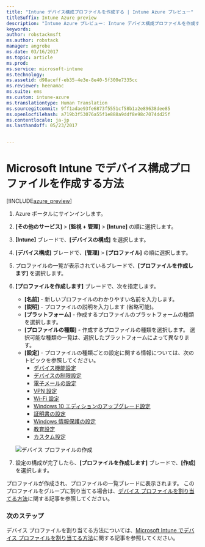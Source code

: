 ```yaml
---
title: "Intune デバイス構成プロファイルを作成する | Intune Azure プレビュー"
titleSuffix: Intune Azure preview
description: "Intune Azure プレビュー: Intune デバイス構成プロファイルを作成する方法について説明します。"
keywords: 
author: robstackmsft
ms.author: robstack
manager: angrobe
ms.date: 03/16/2017
ms.topic: article
ms.prod: 
ms.service: microsoft-intune
ms.technology: 
ms.assetid: d98aceff-eb35-4e3e-8e40-5f300e7335cc
ms.reviewer: heenamac
ms.suite: ems
ms.custom: intune-azure
ms.translationtype: Human Translation
ms.sourcegitcommit: 9ff1adae93fe6873f5551cf58b1a2e89638dee85
ms.openlocfilehash: a719b3f53076a55f1e888a9ddf8e98c7074dd25f
ms.contentlocale: ja-jp
ms.lasthandoff: 05/23/2017


---
```


# <a name="how-to-create-device-configuration-profiles-in-microsoft-intune"></a>Microsoft Intune でデバイス構成プロファイルを作成する方法

[!INCLUDE[azure_preview](./includes/azure_preview.md)]


1. Azure ポータルにサインインします。
2. **[その他のサービス]** > **[監視 + 管理]** > **[Intune]** の順に選択します。
3. **[Intune]** ブレードで、**[デバイスの構成]** を選択します。
2. **[デバイス構成]** ブレードで、**[管理]** > **[プロファイル]** の順に選択します。
2. プロファイルの一覧が表示されているブレードで、**[プロファイルを作成します]** を選択します。
3. **[プロファイルを作成します]** ブレードで、次を指定します。
    - **[名前]** - 新しいプロファイルのわかりやすい名前を入力します。
    - **[説明]** - プロファイルの説明を入力します (省略可能)。
    - **[プラットフォーム]** - 作成するプロファイルのプラットフォームの種類を選択します。
    - **[プロファイルの種類]** - 作成するプロファイルの種類を選択します。 選択可能な種類の一覧は、選択したプラットフォームによって異なります。
    - **[設定]** - プロファイルの種類ごとの設定に関する情報については、次のトピックを参照してください。
        -  [デバイス機能設定](device-features-configure.md)
        -  [デバイスの制限設定](device-restrictions-configure.md)
        -  [電子メールの設定](email-settings-configure.md)
        -  [VPN 設定](vpn-settings-configure.md)
        -  [Wi-Fi 設定](wi-fi-settings-configure.md)
        -  [Windows 10 エディションのアップグレード設定](edition-upgrade-configure-windows-10.md)
        -  [証明書の設定](certificates-configure.md)
        -  [Windows 情報保護の設定](windows-information-protection-configure.md)
        -  [教育設定](education-settings-configure.md)
        -  [カスタム設定](custom-settings-configure.md)

    ![デバイス プロファイルの作成](./media/create-device-profile.png)
4. 設定の構成が完了したら、**[プロファイルを作成します]** ブレードで、**[作成]** を選択します。

プロファイルが作成され、プロファイルの一覧ブレードに表示されます。
このプロファイルをグループに割り当てる場合は、[デバイス プロファイルを割り当てる方法](device-profile-assign.md)に関する記事を参照してください。


### <a name="next-steps"></a>次のステップ
デバイス プロファイルを割り当てる方法については、[Microsoft Intune でデバイス プロファイルを割り当てる方法](device-profile-assign.md)に関する記事を参照してください。

